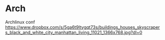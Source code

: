 # Arch
Archlinux conf
https://www.dropbox.com/s/5ga6t9ltvgqt73s/buildings_houses_skyscrapers_black_and_white_city_manhattan_living_11021_1366x768.jpg?dl=0
